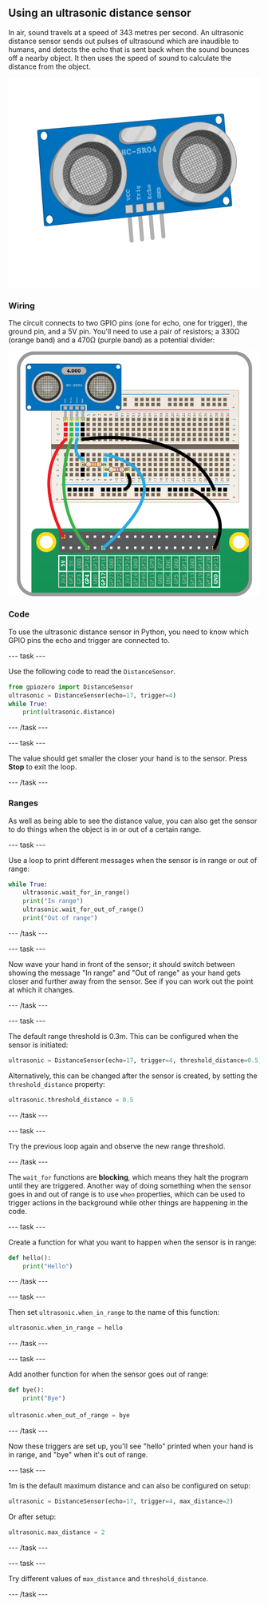 ## Using an ultrasonic distance sensor

In air, sound travels at a speed of 343 metres per second. An ultrasonic distance sensor sends out pulses of ultrasound which are inaudible to humans, and detects the echo that is sent back when the sound bounces off a nearby object. It then uses the speed of sound to calculate the distance from the object.

![Ultrasonic distance sensor](images/ultrasonic-distance-sensor.png)

### Wiring

The circuit connects to two GPIO pins (one for echo, one for trigger), the ground pin, and a 5V pin. You'll need to use a pair of resistors; a 330Ω (orange band) and a 470Ω (purple band) as a potential divider:

![wiring](images/wiring-uds.png)

### Code

To use the ultrasonic distance sensor in Python, you need to know which GPIO pins the echo and trigger are connected to.

--- task ---

Use the following code to read the `DistanceSensor`.

```python
from gpiozero import DistanceSensor
ultrasonic = DistanceSensor(echo=17, trigger=4)
while True:
    print(ultrasonic.distance)
```

--- /task ---

--- task ---

The value should get smaller the closer your hand is to the sensor. Press **Stop** to exit the loop.

--- /task ---



### Ranges

As well as being able to see the distance value, you can also get the sensor to do things when the object is in or out of a certain range.

--- task ---

Use a loop to print different messages when the sensor is in range or out of range:

```python
while True:
    ultrasonic.wait_for_in_range()
    print("In range")
    ultrasonic.wait_for_out_of_range()
    print("Out of range")
```

--- /task ---

--- task ---

Now wave your hand in front of the sensor; it should switch between showing the message "In range" and "Out of range" as your hand gets closer and further away from the sensor. See if you can work out the point at which it changes.

--- /task ---


--- task ---

The default range threshold is 0.3m. This can be configured when the sensor is initiated:

```python
ultrasonic = DistanceSensor(echo=17, trigger=4, threshold_distance=0.5)
```

Alternatively, this can be changed after the sensor is created, by setting the `threshold_distance` property:

```python
ultrasonic.threshold_distance = 0.5
```

--- /task ---

--- task ---

Try the previous loop again and observe the new range threshold.

--- /task ---

The `wait_for` functions are **blocking**, which means they halt the program until they are triggered. Another way of doing something when the sensor goes in and out of range is to use `when` properties, which can be used to trigger actions in the background while other things are happening in the code.

--- task ---

Create a function for what you want to happen when the sensor is in range:

```python
def hello():
    print("Hello")
```

--- /task ---

--- task ---

Then set `ultrasonic.when_in_range` to the name of this function:

```python
ultrasonic.when_in_range = hello
```

--- /task ---

--- task ---

Add another function for when the sensor goes out of range:

```python
def bye():
    print("Bye")

ultrasonic.when_out_of_range = bye
```

--- /task ---

Now these triggers are set up, you'll see "hello" printed when your hand is in range, and "bye" when it's out of range.

--- task ---

1m is the default maximum distance and can also be configured on setup:

```python
ultrasonic = DistanceSensor(echo=17, trigger=4, max_distance=2)
```

Or after setup:

```python
ultrasonic.max_distance = 2
```

--- /task ---

--- task ---

Try different values of `max_distance` and `threshold_distance`.

--- /task ---